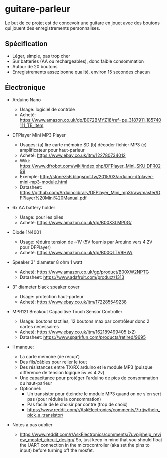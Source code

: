 # guitare-parleur

Le but de ce projet est de concevoir une guitare en jouet avec des boutons qui jouent des enregistrements personnalises.

## Spécification

- Léger, simple, pas trop cher
- Sur batteries (AA ou rechargeables), donc faible consommation
- Autour de 20 boutons
- Enregistrements assez bonne qualité, environ 15 secondes chacun

## Électronique

- Arduino Nano
  - Usage: logiciel de contrôle
  - Acheté: https://www.amazon.co.uk/dp/B072BMYZ18/ref=pe_3187911_185740111_TE_item
- DFPlayer Mini MP3 Player
  - Usages: (a) lire carte mémoire SD (b) décoder fichier MP3 (c) amplificateur pour haut-parleur
  - Acheté: https://www.ebay.co.uk/itm/122780734012
  - Wiki: https://www.dfrobot.com/wiki/index.php/DFPlayer_Mini_SKU:DFR0299
  - Exemple: http://stonez56.blogspot.tw/2015/03/arduino-dfplayer-mini-mp3-module.html
  - Datasheet: https://github.com/Arduinolibrary/DFPlayer_Mini_mp3/raw/master/DFPlayer%20Mini%20Manual.pdf
- 6x AA battery holder
  - Usage: pour les piles
  - Acheté: https://www.amazon.co.uk/dp/B00X3LMP0G/
- Diode 1N4001
  - Usage: réduire tension de ~1V (5V fournis par Arduino vers 4.2V pour DFPlayer)
  - Acheté: https://www.amazon.co.uk/dp/B00QLTV9HW/
- Speaker 3" diameter 8 ohm 1 watt
  - Acheté: https://www.amazon.co.uk/gp/product/B00XW2NPTG
  - Datasheet: https://www.adafruit.com/product/1313
- 3" diameter black speaker cover
  - Usage: protection haut-parleur
  - Acheté: https://www.ebay.co.uk/itm/172285549238
- MPR121 Breakout Capacitive Touch Sensor Controller
  - Usage: boutons tactiles, 12 boutons max par contrôleur donc 2 cartes nécessaires
  - Acheté: https://www.ebay.co.uk/itm/162189499405 (x2)
  - Datasheet: https://www.sparkfun.com/products/retired/9695

- Il manque:
  - La carte mémoire (de récup’)
  - Des fils/câbles pour relier le tout
  - Des résistances entre TX/RX arduino et le module MP3 (puisque différence de tension logique 5v vs 4.2v)
  - Une capacitance pour protéger l'arduino de pics de consommation du haut-parleur
  - Optionnel:
    - Un transistor pour éteindre le module MP3 quand on ne s'en sert pas (pour réduire la consommation)
    - Pas facile de le choisir par contre (trop de choix)
    - https://www.reddit.com/r/AskElectronics/comments/7trtjw/help_pick_a_transistor/

- Notes a pas oublier
  - https://www.reddit.com/r/AskElectronics/comments/7uypij/help_review_mosfet_circuit_design/ So, just keep in mind that you should float the UART connection in the microcontroller (aka set the pins to input) before turning off the mosfet.
